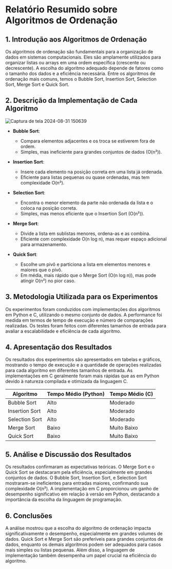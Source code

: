 # Relatório Resumido sobre Algoritmos de Ordenação

## 1. Introdução aos Algoritmos de Ordenação

Os algoritmos de ordenação são fundamentais para a organização de dados em sistemas computacionais. Eles são amplamente utilizados para organizar listas ou arrays em uma ordem específica (crescente ou decrescente). A escolha do algoritmo adequado depende de fatores como o tamanho dos dados e a eficiência necessária. Entre os algoritmos de ordenação mais comuns, temos o Bubble Sort, Insertion Sort, Selection Sort, Merge Sort e Quick Sort.

## 2. Descrição da Implementação de Cada Algoritmo

![Captura de tela 2024-08-31 150639](https://github.com/user-attachments/assets/1a69350f-f326-485a-990a-9211c4fbc6ae)
- **Bubble Sort**:
  - Compara elementos adjacentes e os troca se estiverem fora de ordem.
  - Simples, mas ineficiente para grandes conjuntos de dados (O(n²)).

- **Insertion Sort**:
  - Insere cada elemento na posição correta em uma lista já ordenada.
  - Eficiente para listas pequenas ou quase ordenadas, mas tem complexidade O(n²).

- **Selection Sort**:
  - Encontra o menor elemento da parte não ordenada da lista e o coloca na posição correta.
  - Simples, mas menos eficiente que o Insertion Sort (O(n²)).

- **Merge Sort**:
  - Divide a lista em sublistas menores, ordena-as e as combina.
  - Eficiente com complexidade O(n log n), mas requer espaço adicional para armazenamento.

- **Quick Sort**:
  - Escolhe um pivô e particiona a lista em elementos menores e maiores que o pivô.
  - Em média, mais rápido que o Merge Sort (O(n log n)), mas pode atingir O(n²) no pior caso.

## 3. Metodologia Utilizada para os Experimentos

Os experimentos foram conduzidos com implementações dos algoritmos em Python e C, utilizando o mesmo conjunto de dados. A performance foi medida em termos de tempo de execução e número de comparações realizadas. Os testes foram feitos com diferentes tamanhos de entrada para avaliar a escalabilidade e eficiência de cada algoritmo.

## 4. Apresentação dos Resultados

Os resultados dos experimentos são apresentados em tabelas e gráficos, mostrando o tempo de execução e a quantidade de operações realizadas para cada algoritmo em diferentes tamanhos de entrada. As implementações em C geralmente foram mais rápidas que as em Python devido à natureza compilada e otimizada da linguagem C.

| Algoritmo       | Tempo Médio (Python) | Tempo Médio (C) |
|-----------------|----------------------|-----------------|
| Bubble Sort     | Alto                 | Moderado        |
| Insertion Sort  | Alto                 | Moderado        |
| Selection Sort  | Alto                 | Moderado        |
| Merge Sort      | Baixo                | Muito Baixo     |
| Quick Sort      | Baixo                | Muito Baixo     |

## 5. Análise e Discussão dos Resultados

Os resultados confirmaram as expectativas teóricas. O Merge Sort e o Quick Sort se destacaram pela eficiência, especialmente em grandes conjuntos de dados. O Bubble Sort, Insertion Sort, e Selection Sort mostraram-se ineficientes para entradas maiores, confirmando sua complexidade O(n²). A implementação em C proporcionou um ganho de desempenho significativo em relação à versão em Python, destacando a importância da escolha da linguagem de programação.

## 6. Conclusões

A análise mostrou que a escolha do algoritmo de ordenação impacta significativamente o desempenho, especialmente em grandes volumes de dados. Quick Sort e Merge Sort são preferíveis para grandes conjuntos de dados, enquanto os demais algoritmos podem ser adequados para casos mais simples ou listas pequenas. Além disso, a linguagem de implementação também desempenha um papel crucial na eficiência do algoritmo.
